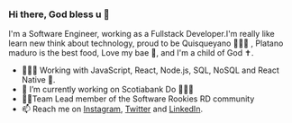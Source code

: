 ### Hi there, God bless u 👋




I'm a Software Engineer, working as a Fullstack Developer.I'm really like learn new think about technology, proud to be Quisqueyano 👨🏻‍🦱 , Platano maduro is the best food, Love my bae 🥰, and I'm a child of God ✝️.



- 👨🏻‍💻 Working with JavaScript, React, Node.js, SQL, NoSQL and React Native 📲.
- 🔭 I’m currently working on Scotiabank Do 👨🏻‍💻
- 👨‍🏫Team Lead member of the Software Rookies RD community 
- 📫 Reach me on [Instagram](https://www.instagram.com/jimmond_dev), [Twitter](https://twitter.com/JimmyOrtiz99) and [LinkedIn](https://www.linkedin.com/in/jimmy-ortiz9903/). 

